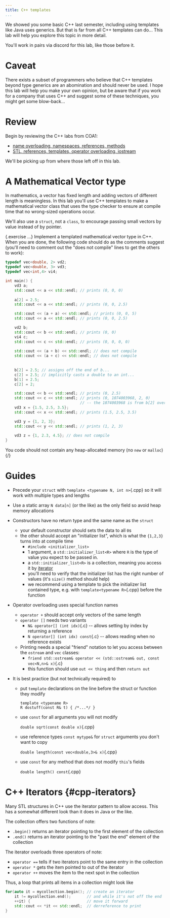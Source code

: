 ```yaml
---
title: C++ templates
...
```


We showed you some basic C++ last semester, including using templates like Java uses generics.
But that is far from all C++ templates can do...
This lab will help you explore this topic in more detail.

You'll work in pairs via discord for this lab, like those before it.

# Caveat

There exists a subset of programmers who believe that C++ templates beyond type generics are an abomination and should never be used.
I hope this lab will help you make your own opinion, but be aware that if you work for a company that uses C++ and suggest some of these techniques, you might get some blow-back...

# Review

Begin by reviewing the C++ labs from COA1:

- [name overloading, namespaces, references, methods](/luther/COA1/F2019/lab10-cpp.html)
- [STL, references, templates, operator overloading, iostream](/luther/COA1/F2019/lab11-stl.html)

We'll be picking up from where those left off in this lab.

# A Mathematical Vector type

In mathematics, a vector has fixed length and adding vectors of different length is meaningless.
In this lab you'll use C++ templates to make a mathematical vector class
that uses the type checker to ensure at compile time that no wrong-sized operations occur.

We'll also use a `struct`, not a `class`, to encourage passing small vectors by value instead of by pointer.

{.exercise ...}
Implement a templated mathematical vector type in C++.
When you are done, the following code should do as the comments suggest (you'll need to comment out the "does not compile" lines to get the others to work):

```cpp
typedef vec<double, 2> vd2;
typedef vec<double, 3> vd3;
typedef vec<int,4> vi4;

int main() {
    vd3 a;
    std::cout << a << std::endl; // prints (0, 0, 0)
    
    a[2] = 2.5;
    std::cout << a << std::endl; // prints (0, 0, 2.5)

    std::cout << (a + a) << std::endl; // prints (0, 0, 5)
    std::cout << a << std::endl; // prints (0, 0, 2.5)

    vd2 b;
    std::cout << b << std::endl; // prints (0, 0)
    vi4 c;
    std::cout << c << std::endl; // prints (0, 0, 0, 0)
    
    std::cout << (a + b) << std::endl; // does not compile
    std::cout << (a + c) << std::endl; // does not compile
    
    
    b[2] = 2.5; // assigns off the end of b...
    c[2] = 2.5; // implicitly casts a double to an int...
    b[1] = 2.5;
    c[2] = 2;

    std::cout << b << std::endl; // prints (0, 2.5)
    std::cout << c << std::endl; // prints (0, 1074003968, 2, 0)
                                 // -- the 1074003968 is from b[2] overflow
    vd3 x = {1.5, 2.5, 3.5};
    std::cout << x << std::endl; // prints (1.5, 2.5, 3.5)

    vd3 y = {1, 2, 3};
    std::cout << y << std::endl; // prints (1, 2, 3)
    
    vd3 z = {1, 2.3, 4.5}; // does not compile
}
```

You code should not contain any heap-allocated memory (no `new` or `malloc`)
{/}

# Guides

- Precede your `struct` with `template <typename N, int n>`{.cpp} so it will work with multiple types and lengths

- Use a static array `N data[n]` (or the like) as the only field so avoid heap memory allocations

- Constructors have no return type and the same name as the `struct`
    - your default constructor should sets the data to all `0`s
    - the other should accept an "initializer list", which is what the `{1,2,3}` turns into at compile time
        - `#include <initializer_list>`
        - 1 argument, a `std::initializer_list<R>` where `R` is the type of value you expect to be passed in.
        - a `std::initializer_list<R>` is a collection, meaning you access it by [iterator](#cpp-iterators)
        - you'll need to verify that the initializer list has the right number of values (it's `size()` method should help)
        - we recommend using a template to pick the initializer list contained type, e.g. with `template<typename R>`{.cpp} before the function

- Operator overloading uses special function names
    - `operator +` should accept only vectors of the same length
    - `operator []` needs two variants
        - `N& operator[] (int idx)`{.c} -- allows setting by index by returning a reference
        - `N operator[] (int idx) const`{.c} -- allows reading when no reference exists
    - Printing needs a special "friend" notation to let you access between the `ostream` and `vec` classes:
        - `friend std::ostream& operator << (std::ostream& out, const vec<N,n>& x)`{.c}
        - this function should use `out << thing` and then `return out`

- It is best practice (but not technically required) to
    
    - put `template` declarations on the line before the struct or function they modify
    
        ````{.cpp}
        template <typename R>
        R dostuff(const R& t) { /*...*/ }
        ````
    
    - use `const` for all arguments you will not modify
    
        `double sqrt(const double x)`{.cpp}

    - use reference types `const mytype&` for `struct` arguments you don't want to copy
    
        `double length(const vec<double,3>& x)`{.cpp}
    
    - use `const` for any method that does not modify `this`'s fields
    
        `double length() const`{.cpp}

# C++ Iterators {#cpp-iterators}

Many STL structures in C++ use the iterator pattern to allow access.
This has a somewhat different look than it does in Java or the like.

The collection offers two functions of note:

- `.begin()` returns an iterator pointing to the first element of the collection
- `.end()` returns an iterator pointing to the "past the end" element of the collection

The iterator overloads three operators of note:

- `operator ==` tells if two iterators point to the same entry in the collection
- `operator *` gets the item pointed to out of the iterator
- `operator ++` moves the item to the next spot in the collection

Thus, a loop that prints all items in a collection might look like

```cpp
for(auto it = mycollection.begin(); // create an iterator
    it != mycollection.end();       // and while it's not off the end
    ++it) {                         // move it forward
    std::cout << *it << std::endl;  // derreference to print
}
```
